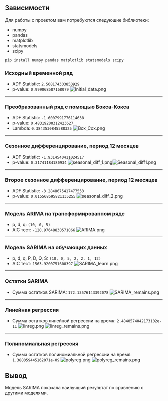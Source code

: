 ## Зависимости

Для работы с проектом вам потребуются следующие библиотеки:

- numpy
- pandas
- matplotlib
- statsmodels
- scipy

```bash
pip install numpy pandas matplotlib statsmodels scipy
```

### Исходный временной ряд
- ADF Statistic: `2.568174303850929`
- p-value: `0.999068587168079`
![Initial_data.png](images%2FInitial_data.png)
------------------------------
### Преобразованный ряд с помощью Бокса-Кокса
- ADF Statistic: `-1.6007991776114638`
- p-value: `0.48319200312423627`
- Lambda: `0.3843530845588325`
![Box_Cox.png](images%2FBox_Cox.png)
------------------------------
### Сезонное дифференцирование, период 12 месяцев
- ADF Statistic: `-1.9314540411024517`
- p-value: `0.31741184180934`
![seasonal_diff_1.png](images%2Fseasonal_diff_1.png)![Seasonal_diff1.png](images%2FSeasonal_diff.png)
------------------------------
### Второе сезонное дифференцирование, период 12 месяцев
- ADF Statistic: `-3.2848675417477553`
- p-value: `0.015568595821135255`
![seasonal_diff_2.png](images%2Fseasonal_diff_2.png)
------------------------------
### Модель ARIMA на трансформированном ряде
- p, d, q: `(10, 0, 5)`
- AIC тест: `-120.97648830571066`
![ARIMA.png](images%2FARIMA.png)
------------------------------
### Модель SARIMA на обучающих данных
- p, d, q, P, D, Q, S: `(10, 0, 5, 2, 2, 1, 12)`
- AIC тест: `1563.9200751600397`
![SARIMA_learn.png](images%2FSARIMA_learn.png)
------------------------------
### Остатки SARIMA
- Сумма остатков SARIMA: `172.13576143392078`
![SARIMA_remains.png](images%2FSARIMA_remains.png)
------------------------------
### Линейная регрессия
- Сумма остатков линейной регрессии на время: `2.4840574042173102e-11`
![linreg.png](images%2Flinreg.png)
![linreg_remains.png](images%2Flinreg_remains.png)
------------------------------
### Полиномиальная регрессия
- Сумма остатков полиномиальной регрессии на время: `1.388059445162071e-09`
![polyreg.png](images%2Fpolyreg.png)
![polyreg_remains.png](images%2Fpolyreg_remains.png)

## Вывод
Модель SARIMA показала наилучший результат по сравнению с другими моделями.
